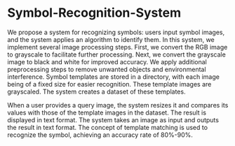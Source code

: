 # Symbol-Recognition-System

We propose a system for recognizing symbols: users input symbol images, and the system applies an algorithm to identify them. In this system, we implement several image processing steps. First, we convert the RGB image to grayscale to facilitate further processing. Next, we convert the grayscale image to black and white for improved accuracy. We apply additional preprocessing steps to remove unwanted objects and environmental interference. Symbol templates are stored in a directory, with each image being of a fixed size for easier recognition. These template images are grayscaled. The system creates a dataset of these templates.

When a user provides a query image, the system resizes it and compares its values with those of the template images in the dataset. The result is displayed in text format. The system takes an image as input and outputs the result in text format. The concept of template matching is used to recognize the symbol, achieving an accuracy rate of 80%-90%.





